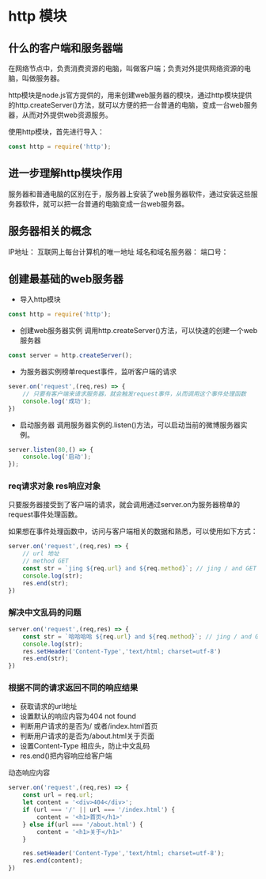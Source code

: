 # http 模块
## 什么的客户端和服务器端
在网络节点中，负责消费资源的电脑，叫做客户端；负责对外提供网络资源的电脑，叫做服务器。

http模块是node.js官方提供的，用来创建web服务器的模块，通过http模块提供的http.createServer()方法，就可以方便的把一台普通的电脑，变成一台web服务器，从而对外提供web资源服务。

使用http模块，首先进行导入：
```js
const http = require('http');
```

## 进一步理解http模块作用

服务器和普通电脑的区别在于，服务器上安装了web服务器软件，通过安装这些服务器软件，就可以把一台普通的电脑变成一台web服务器。

## 服务器相关的概念
IP地址： 互联网上每台计算机的唯一地址
域名和域名服务器：
端口号：

## 创建最基础的web服务器
- 导入http模块
```js
const http = require('http');
```
- 创建web服务器实例
调用http.createServer()方法，可以快速的创建一个web服务器
```js
const server = http.createServer();
```
- 为服务器实例榜单request事件，监听客户端的请求
```js
sever.on('request',(req,res) => {
    // 只要有客户端来请求服务器，就会触发request事件，从而调用这个事件处理函数
    console.log('成功');
})
```
- 启动服务器
调用服务器实例的.listen()方法，可以启动当前的微博服务器实例。
```js
server.listen(80,() => {
    console.log('启动');
});
```

### req请求对象 res响应对象

只要服务器接受到了客户端的请求，就会调用通过server.on为服务器榜单的request事件处理函数。

如果想在事件处理函数中，访问与客户端相关的数据和熟悉，可以使用如下方式：
```js
server.on('request',(req,res) => {
    // url 地址
    // method GET
    const str = `jing ${req.url} and ${req.method}`; // jing / and GET
    console.log(str);
    res.end(str);
})
```

### 解决中文乱码的问题
```js
server.on('request',(req,res) => {
    const str = `哈哈哈哈 ${req.url} and ${req.method}`; // jing / and GET
    console.log(str);
    res.setHeader('Content-Type','text/html; charset=utf-8')
    res.end(str);
})
```

### 根据不同的请求返回不同的响应结果
- 获取请求的url地址
- 设置默认的响应内容为404 not found
- 判断用户请求的是否为/ 或者/index.html首页
- 判断用户请求的是否为/about.html关于页面
- 设置Content-Type 相应头，防止中文乱码
- res.end()把内容响应给客户端

动态响应内容

```js
server.on('request',(req,res) => {
    const url = req.url;
    let content = '<div>404</div>';
    if (url === '/' || url === '/index.html') {
        content = '<h1>首页</h1>'
    } else if(url === '/about.html') {
        content = '<h1>关于</h1>'
    }

    res.setHeader('Content-Type','text/html; charset=utf-8');
    res.end(content);
})
```